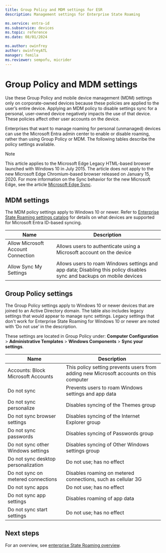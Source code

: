 ```yaml
---
title: Group Policy and MDM settings for ESR
description: Management settings for Enterprise State Roaming

ms.service: entra-id
ms.subservice: devices
ms.topic: reference
ms.date: 08/01/2024

ms.author: owinfrey
author: owinfreyATL
manager: femila
ms.reviewer: sempofu, micrider
---
```

# Group Policy and MDM settings

Use these Group Policy and mobile device management (MDM) settings only on corporate-owned devices because these policies are applied to the user’s entire device. Applying an MDM policy to disable settings sync for a personal, user-owned device negatively impacts the use of that device. These policies affect other user accounts on the device.

Enterprises that want to manage roaming for personal (unmanaged) devices can use the Microsoft Entra admin center to enable or disable roaming, rather than using Group Policy or MDM.
The following tables describe the policy settings available.

> [!NOTE]
> This article applies to the Microsoft Edge Legacy HTML-based browser launched with Windows 10 in July 2015. The article does not apply to the new Microsoft Edge Chromium-based browser released on January 15, 2020. For more information on the Sync behavior for the new Microsoft Edge, see the article [Microsoft Edge Sync](/deployedge/microsoft-edge-enterprise-sync).

## MDM settings

The MDM policy settings apply to Windows 10 or newer. Refer to [Enterprise State Roaming settings catalog](/windows/configuration/windows-backup/catalog-esr) for details on what devices are supported for Microsoft Entra ID-based syncing.

| Name | Description |
| --- | --- |
| Allow Microsoft Account Connection |Allows users to authenticate using a Microsoft account on the device |
| Allow Sync My Settings |Allows users to roam Windows settings and app data; Disabling this policy disables sync and backups on mobile devices |

## Group Policy settings

The Group Policy settings apply to Windows 10 or newer devices that are joined to an Active Directory domain. The table also includes legacy settings that would appear to manage sync settings. Legacy settings that don't work for Enterprise State Roaming for Windows 10 or newer are noted with ‘Do not use’ in the description.

These settings are located in Group Policy under: **Computer Configuration** > **Administrative Templates** > **Windows Components** > **Sync your settings**.

| Name | Description |
| --- | --- |
| Accounts: Block Microsoft Accounts |This policy setting prevents users from adding new Microsoft accounts on this computer |
| Do not sync |Prevents users to roam Windows settings and app data |
| Do not sync personalize |Disables syncing of the Themes group |
| Do not sync browser settings |Disables syncing of the Internet Explorer group |
| Do not sync passwords |Disables syncing of Passwords group |
| Do not sync other Windows settings |Disables syncing of Other Windows settings group |
| Do not sync desktop personalization |Do not use; has no effect |
| Do not sync on metered connections |Disables roaming on metered connections, such as cellular 3G |
| Do not sync apps |Do not use; has no effect |
| Do not sync app settings |Disables roaming of app data |
| Do not sync start settings |Do not use; has no effect |

## Next steps

For an overview, see [enterprise State Roaming overview](./enterprise-state-roaming-enable.md).
